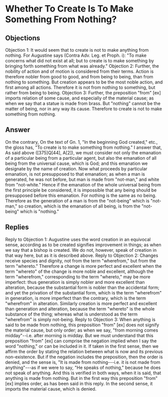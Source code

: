 # Whether To Create Is To Make Something From Nothing?
## Objections
Objection 1: It would seem that to create is not to make anything from nothing. For Augustine says (Contra Adv. Leg. et Proph. i): "To make concerns what did not exist at all; but to create is to make something by bringing forth something from what was already."
Objection 2: Further, the nobility of action and of motion is considered from their terms. Action is therefore nobler from good to good, and from being to being, than from nothing to something. But creation appears to be the most noble action, and first among all actions. Therefore it is not from nothing to something, but rather from being to being.
Objection 3: Further, the preposition "from" [ex] imports relation of some cause, and especially of the material cause; as when we say that a statue is made from brass. But "nothing" cannot be the matter of being, nor in any way its cause. Therefore to create is not to make something from nothing.
## Answer
On the contrary, On the text of Gn. 1, "In the beginning God created," etc., the gloss has, "To create is to make something from nothing."
I answer that, As said above ([375]Q[44], A[2]), we must consider not only the emanation of a particular being from a particular agent, but also the emanation of all being from the universal cause, which is God; and this emanation we designate by the name of creation. Now what proceeds by particular emanation, is not presupposed to that emanation; as when a man is generated, he was not before, but man is made from "not-man," and white from "not-white." Hence if the emanation of the whole universal being from the first principle be considered, it is impossible that any being should be presupposed before this emanation. For nothing is the same as no being. Therefore as the generation of a man is from the "not-being" which is "not-man," so creation, which is the emanation of all being, is from the "not-being" which is "nothing."
## Replies
Reply to Objection 1: Augustine uses the word creation in an equivocal sense, according as to be created signifies improvement in things; as when we say that a bishop is created. We do not, however, speak of creation in that way here, but as it is described above.
Reply to Objection 2: Changes receive species and dignity, not from the term "wherefrom," but from the term "whereto." Therefore a change is more perfect and excellent when the term "whereto" of the change is more noble and excellent, although the term "wherefrom," corresponding to the term "whereto," may be more imperfect: thus generation is simply nobler and more excellent than alteration, because the substantial form is nobler than the accidental form; and yet the privation of the substantial form, which is the term "wherefrom" in generation, is more imperfect than the contrary, which is the term "wherefrom" in alteration. Similarly creation is more perfect and excellent than generation and alteration, because the term "whereto" is the whole substance of the thing; whereas what is understood as the term "wherefrom" is simply not-being.
Reply to Objection 3: When anything is said to be made from nothing, this preposition "from" [ex] does not signify the material cause, but only order; as when we say, "from morning comes midday"--i.e. after morning is midday. But we must understand that this preposition "from" [ex] can comprise the negation implied when I say the word "nothing," or can be included in it. If taken in the first sense, then we affirm the order by stating the relation between what is now and its previous non-existence. But if the negation includes the preposition, then the order is denied, and the sense is, "It is made from nothing---i.e. it is not made from anything"---as if we were to say, "He speaks of nothing," because he does not speak of anything. And this is verified in both ways, when it is said, that anything is made from nothing. But in the first way this preposition "from" [ex] implies order, as has been said in this reply. In the second sense, it imports the material cause, which is denied.